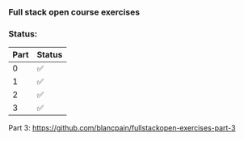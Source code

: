 ### Full stack open course exercises

### Status:

| Part | Status |
| ---- | ------ |
| 0    | ✅     |
| 1    | ✅     |
| 2    | ✅     |
| 3    | ✅     |


Part 3: https://github.com/blancpain/fullstackopen-exercises-part-3
